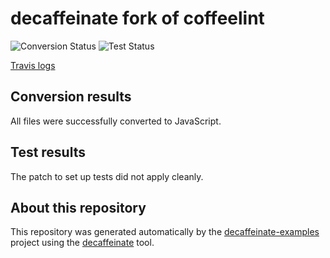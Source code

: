 # decaffeinate fork of coffeelint

![Conversion Status](https://decaffeinate-examples.github.io/coffeelint/conversion-status.svg)
![Test Status](https://decaffeinate-examples.github.io/coffeelint/test-status.svg)

[Travis logs](https://travis-ci.org/decaffeinate/decaffeinate-example-builder/jobs/656534966)

## Conversion results

All files were successfully converted to JavaScript.

## Test results

The patch to set up tests did not apply cleanly.

## About this repository

This repository was generated automatically by the [decaffeinate-examples]
project using the [decaffeinate] tool.

[decaffeinate-examples]: https://github.com/decaffeinate/decaffeinate-examples
[decaffeinate]: https://github.com/decaffeinate/decaffeinate
